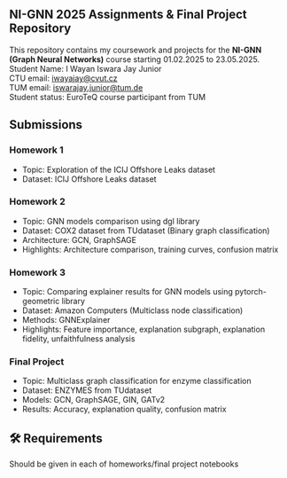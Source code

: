 ## NI-GNN 2025 Assignments & Final Project Repository

This repository contains my coursework and projects for the **NI-GNN (Graph Neural Networks)** course starting 01.02.2025 to 23.05.2025.\
Student Name: I Wayan Iswara Jay Junior\
CTU email: iwayajay@cvut.cz\
TUM email: iswarajay.junior@tum.de\
Student status: EuroTeQ course participant from TUM

## Submissions

### Homework 1
- Topic: Exploration of the ICIJ Offshore Leaks dataset
- Dataset: ICIJ Offshore Leaks dataset

### Homework 2
- Topic: GNN models comparison using dgl library
- Dataset: COX2 dataset from TUdataset (Binary graph classification)
- Architecture: GCN, GraphSAGE
- Highlights: Architecture comparison, training curves, confusion matrix

### Homework 3
- Topic: Comparing explainer results for GNN models using pytorch-geometric library
- Dataset: Amazon Computers (Multiclass node classification)
- Methods: GNNExplainer
- Highlights: Feature importance, explanation subgraph, explanation fidelity, unfaithfulness analysis

### Final Project
- Topic: Multiclass graph classification for enzyme classification
- Dataset: ENZYMES from TUdataset
- Models: GCN, GraphSAGE, GIN, GATv2
- Results: Accuracy, explanation quality, confusion matrix

## 🛠️ Requirements
Should be given in each of homeworks/final project notebooks
